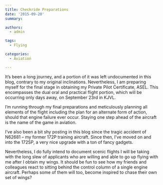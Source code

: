 ```yaml
---
title: Checkride Preparations
date: '2015-09-20'
summary:

authors:
  - admin

tags:
  - Flying

categories:
  - Aviation

---
```

It’s been a long journey, and a portion of it was left undocumented in this blog, contrary to my original inclinations. Nevertheless, I am preparing myself for the final stage in obtaining my Private Pilot Certificate, ASEL. This encompasses the dual oral and practical flight portion, which will be occurring only days away, on September 23rd in KJVL.

I’m running through my final preparations and meticulously planning all elements of the flight including the plan for an alternate form of action, should that engine failure ever occur. Staying one step ahead of the aircraft is the name of the game in aviation.

I’ve also been a bit shy posting in this blog since the tragic accident of N62681 – my former 172P training aircraft. Since then, I’ve moved on and into the 172SP, a very  nice upgrade with a ton of fancy gadgets.

Nevertheless, I do fully intend to document scenic flights I will be taking with the long slew of applicants who are willing and able to go up flying with me after I obtain my wings. It should be fun to see how my friends and colleagues react to sitting behind the control column of a single engine aircraft. Perhaps some of them will too, become inspired to chase their own set of wings?

